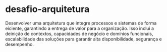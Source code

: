 # desafio-arquitetura
Desenvolver uma arquitetura que integre processos e sistemas de forma eiciente, garantindo a entrega de valor para a organização. Isso inclui a deinição de contextos, capacidades de negócio e domínios funcionais, escalabilidade das soluções para garantir alta disponibilidade, segurança e desempenho.
